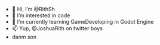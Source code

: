 - 👋 Hi, I’m @RithSh
- 👀 I’m interested in code
- 🌱 I’m currently learning GameDeveloping in Godot Engine
- 📫 Yup, @JoshuaRith on twitter boys
- danm son
